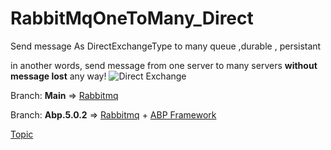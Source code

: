 # RabbitMqOneToMany_Direct
Send message As DirectExchangeType to many queue ,durable , persistant

in another words, send message from one server to many servers **without message lost** any way!
![Direct Exchange](https://www.rabbitmq.com/img/tutorials/direct-exchange.png)


Branch: **Main** => [Rabbitmq](https://www.rabbitmq.com/)

Branch: **Abp.5.0.2** => [Rabbitmq](https://www.rabbitmq.com/) + [ABP Framework](https://abp.io/)

[Topic](https://virgool.io/@m_54198298/%D8%A7%D8%B1%D8%B3%D8%A7%D9%84-%D8%A7%D8%B7%D9%84%D8%A7%D8%B9%D8%A7%D8%AA-%D8%A8%DB%8C%D9%86-%DA%86%D9%86%D8%AF-%D9%85%D8%A7%DA%A9%D8%B1%D9%88%D8%B3%D8%B1%D9%88%DB%8C%D8%B3-%D8%A8%D8%A7-rabbitmq-%D8%A8%D8%AF%D9%88%D9%86-%D8%A7%D8%B2-%D8%AF%D8%B3%D8%AA-%D8%B1%D9%81%D8%AA-%D9%87%DB%8C%DA%86-%D8%AF%D8%A7%D8%AF%D9%87-%D8%A7%DB%8C-y24thrgzpkxw)
